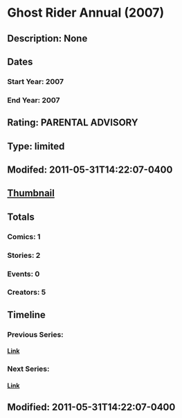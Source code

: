 # Ghost Rider Annual (2007)
## Description: None
## Dates
### Start Year: 2007
### End Year: 2007
## Rating: PARENTAL ADVISORY
## Type: limited
## Modifed: 2011-05-31T14:22:07-0400
## [Thumbnail](http://i.annihil.us/u/prod/marvel/i/mg/8/b0/4bad2ea747203.jpg)
## Totals
### Comics: 1
### Stories: 2
### Events: 0
### Creators: 5
## Timeline
### Previous Series: 
#### [Link]()
### Next Series: 
#### [Link]()
## Modified: 2011-05-31T14:22:07-0400